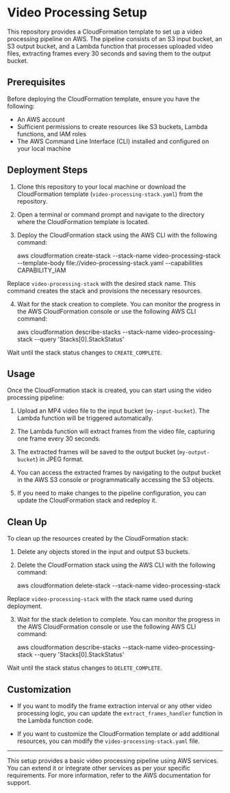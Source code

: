 # Video Processing Setup

This repository provides a CloudFormation template to set up a video processing pipeline on AWS. The pipeline consists of an S3 input bucket, an S3 output bucket, and a Lambda function that processes uploaded video files, extracting frames every 30 seconds and saving them to the output bucket.

## Prerequisites

Before deploying the CloudFormation template, ensure you have the following:

- An AWS account
- Sufficient permissions to create resources like S3 buckets, Lambda functions, and IAM roles
- The AWS Command Line Interface (CLI) installed and configured on your local machine

## Deployment Steps

1. Clone this repository to your local machine or download the CloudFormation template (`video-processing-stack.yaml`) from the repository.

2. Open a terminal or command prompt and navigate to the directory where the CloudFormation template is located.

3. Deploy the CloudFormation stack using the AWS CLI with the following command:

    aws cloudformation create-stack --stack-name video-processing-stack --template-body file://video-processing-stack.yaml --capabilities CAPABILITY_IAM

Replace `video-processing-stack` with the desired stack name. This command creates the stack and provisions the necessary resources.

4. Wait for the stack creation to complete. You can monitor the progress in the AWS CloudFormation console or use the following AWS CLI command:

    aws cloudformation describe-stacks --stack-name video-processing-stack --query 'Stacks[0].StackStatus'


Wait until the stack status changes to `CREATE_COMPLETE`.

## Usage

Once the CloudFormation stack is created, you can start using the video processing pipeline:

1. Upload an MP4 video file to the input bucket (`my-input-bucket`). The Lambda function will be triggered automatically.

2. The Lambda function will extract frames from the video file, capturing one frame every 30 seconds.

3. The extracted frames will be saved to the output bucket (`my-output-bucket`) in JPEG format.

4. You can access the extracted frames by navigating to the output bucket in the AWS S3 console or programmatically accessing the S3 objects.

5. If you need to make changes to the pipeline configuration, you can update the CloudFormation stack and redeploy it.

## Clean Up

To clean up the resources created by the CloudFormation stack:

1. Delete any objects stored in the input and output S3 buckets.

2. Delete the CloudFormation stack using the AWS CLI with the following command:

    aws cloudformation delete-stack --stack-name video-processing-stack


Replace `video-processing-stack` with the stack name used during deployment.

3. Wait for the stack deletion to complete. You can monitor the progress in the AWS CloudFormation console or use the following AWS CLI command:

    aws cloudformation describe-stacks --stack-name video-processing-stack --query 'Stacks[0].StackStatus'



Wait until the stack status changes to `DELETE_COMPLETE`.

## Customization

- If you want to modify the frame extraction interval or any other video processing logic, you can update the `extract_frames_handler` function in the Lambda function code.

- If you want to customize the CloudFormation template or add additional resources, you can modify the `video-processing-stack.yaml` file.

---

This setup provides a basic video processing pipeline using AWS services. You can extend it or integrate other services as per your specific requirements. For more information, refer to the AWS documentation for support.



